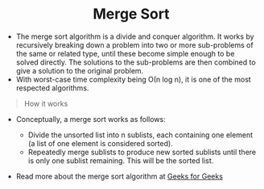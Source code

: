 <h1 align="center">Merge Sort</h1>

- The merge sort algorithm is a divide and conquer algorithm. It works by recursively breaking down a problem into two or more sub-problems of the same or related type, until these become simple enough to be solved directly. The solutions to the sub-problems are then combined to give a solution to the original problem.
- With worst-case time complexity being Ο(n log n), it is one of the most respected algorithms.

> How it works
- Conceptually, a merge sort works as follows:
  - Divide the unsorted list into n sublists, each containing one element (a list of one element is considered sorted).
  - Repeatedly merge sublists to produce new sorted sublists until there is only one sublist remaining. This will be the sorted list.

- Read more about the merge sort algorithm at <a href="https://www.geeksforgeeks.org/merge-sort/">Geeks for Geeks</a>

